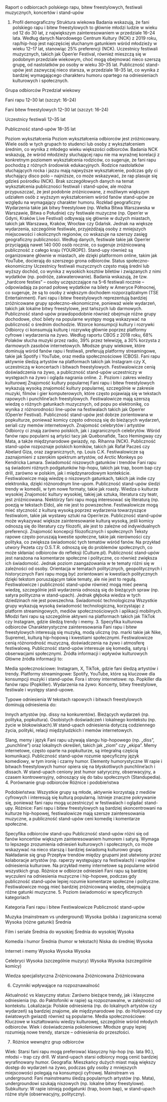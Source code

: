 Raport o odbiorcach polskiego rapu, bitew freestylowych, festiwali muzycznych, koncertów i stand-upów
1. Profil demograficzny
Struktura wiekowa
Badania wskazują, że fani polskiego rapu i bitew freestylowych to głównie młodzi ludzie w wieku od 12 do 30 lat, z największym zainteresowaniem w przedziale 16–24 lata. Według danych Narodowego Centrum Kultury (NCK) z 2019 roku, rap/hip-hop jest najczęściej słuchanym gatunkiem wśród młodzieży w wieku 12–17 lat, stanowiąc 25% preferencji (NCK). Uczestnicy festiwali muzycznych, takich jak Open’er Festival, również mieszczą się w podobnym przedziale wiekowym, choć mogą obejmować nieco szerszą grupę, od nastolatków po osoby w wieku 30–35 lat. Publiczność stand-upów jest zazwyczaj nieco starsza, w przedziale 18–35 lat, co wynika z bardziej wymagającego charakteru humoru opartego na odniesieniach kulturowych i społecznych.



Grupa odbiorców
Przedział wiekowy



Fani rapu
12–30 lat (szczyt: 16–24)


Fani bitew freestylowych
12–30 lat (szczyt: 16–24)


Uczestnicy festiwali
12–35 lat


Publiczność stand-upów
18–35 lat


Poziom wykształcenia
Poziom wykształcenia odbiorców jest zróżnicowany. Wiele osób w tych grupach to studenci lub osoby z wykształceniem średnim, co wynika z młodego wieku większości odbiorców. Badania NCK wskazują, że wśród młodzieży słuchającej rapu nie ma wyraźnej korelacji z konkretnym poziomem wykształcenia rodziców, co sugeruje, że fani rapu pochodzą z różnych środowisk edukacyjnych. Rodzice nastolatków słuchających rocka i jazzu mają najwyższe wykształcenie, podczas gdy ci słuchający disco polo – najniższe, co może wskazywać, że rap plasuje się gdzieś pośrodku (NCK). Brak szczegółowych danych na temat wykształcenia publiczności festiwali i stand-upów, ale można przypuszczać, że jest podobnie zróżnicowane, z możliwym większym udziałem osób z wyższym wykształceniem wśród fanów stand-upów ze względu na wymagający charakter humoru.
Rozkład geograficzny
Wydarzenia takie jak bitwy freestylowe (np. Wielka Bitwa Warszawska w Warszawie, Bitwa o Południe) czy festiwale muzyczne (np. Open’er w Gdyni, Kraków Live Festival) odbywają się głównie w dużych miastach, takich jak Warszawa, Kraków, Wrocław czy Gdańsk. Jednak na większe wydarzenia, szczególnie festiwale, przyjeżdżają osoby z mniejszych miejscowości i okolicznych regionów, co wskazuje na szerszy zasięg geograficzny publiczności. Według danych, festiwale takie jak Open’er przyciągają nawet 140 000 osób rocznie, co sugeruje zróżnicowaną publiczność z całego kraju (YOUROPE). Stand-upy również są organizowane głównie w miastach, ale dzięki platformom online, takim jak YouTube, docierają do szerszego grona odbiorców.
Status społeczno-ekonomiczny
Uczestnicy festiwali muzycznych często mają średni lub wyższy dochód, co wynika z wysokich kosztów biletów i związanych z nimi wydatków (np. podróże, zakwaterowanie). Badania wskazują, że tzw. „hardcore festies” – osoby uczęszczające na 5–6 festiwali rocznie – odpowiadają za ponad połowę wydatków na bilety w Ameryce Północnej, co sugeruje, że są to osoby z większym dochodem rozporządzalnym (TSE Entertainment). Fani rapu i bitew freestylowych reprezentują bardziej zróżnicowane grupy społeczno-ekonomiczne, ponieważ wiele wydarzeń, takich jak lokalne bitwy freestylowe, jest tańszych lub darmowych. Publiczność stand-upów prawdopodobnie również obejmuje różne grupy dochodowe, choć bilety na popularne występy mogą wskazywać na publiczność o średnim dochodzie.
Wzorce konsumpcji kultury i rozrywki
Odbiorcy ci konsumują kulturę i rozrywkę głównie poprzez platformy cyfrowe i wydarzenia na żywo. Według raportu CBOS z 2018 roku, 68% Polaków słucha muzyki przez radio, 39% przez telewizję, a 30% korzysta z darmowych zasobów internetowych. Młodsze grupy wiekowe, które dominują wśród fanów rapu i festiwali, preferują platformy streamingowe, takie jak Spotify i YouTube, oraz media społecznościowe (CBOS). Fani rapu aktywnie śledzą artystów na platformach takich jak Instagram czy X, uczestniczą w koncertach i bitwach freestylowych. Festiwalowicze cenią doświadczenia na żywo, a publiczność stand-upów uczestniczy w występach na żywo i ogląda nagrania online.
2. Poziom i zakres wiedzy kulturowej
Znajomość kultury popularnej
Fani rapu i bitew freestylowych wykazują wysoką znajomość kultury popularnej, szczególnie w zakresie muzyki, filmów i gier komputerowych, które często pojawiają się w tekstach rapowych i punchline’ach freestylowych. Festiwalowicze mają szerszą wiedzę o różnych gatunkach muzycznych, od popu po elektronikę, co wynika z różnorodności line-upów na festiwalach takich jak Open’er (Open’er Festival). Publiczność stand-upów jest dobrze zorientowana w popkulturze, ponieważ komicy często odnoszą się do bieżących wydarzeń, seriali czy memów internetowych.
Znajomość celebrytów i artystów
Odbiorcy ci znają zarówno polskich, jak i zagranicznych celebrytów. Wśród fanów rapu popularni są artyści tacy jak Quebonafide, Taco Hemingway czy Mata, a także międzynarodowe gwiazdy, np. Rihanna (NCK). Publiczność stand-upów rozpoznaje polskich komików, takich jak Rafał Pacześ czy Abelard Giza, oraz zagranicznych, np. Louis C.K. Festiwalowicze są zaznajomieni z szerokim spektrum artystów, od Arctic Monkeys po Kendricka Lamara.
Świadomość niszowych gatunków i trendów
Fani rapu są świadomi różnych podgatunków hip-hopu, takich jak trap, boom bap czy drill, zarówno w polskim, jak i międzynarodowym kontekście. Festiwalowicze mają wiedzę o niszowych gatunkach, takich jak indie czy elektronika, dzięki różnorodnym line-upom. Publiczność stand-upów śledzi trendy w komedii, w tym nowe formaty, takie jak roasty.
Wiedza o kulturze wysokiej
Znajomość kultury wysokiej, takiej jak sztuka, literatura czy teatr, jest zróżnicowana. Niektórzy fani rapu mogą interesować się literaturą (np. poezją w tekstach Eldo), ale nie jest to powszechne. Festiwalowicze mogą mieć styczność z kulturą wysoką poprzez wydarzenia towarzyszące festiwalom, takie jak wystawy sztuki na Open’erze. Publiczność stand-upów może wykazywać większe zainteresowanie kulturą wysoką, jeśli komicy odnoszą się do literatury czy filozofii, ale jest to zależne od indywidualnych preferencji.
Znajomość koncepcji filozoficznych i społecznych
Teksty rapowe często poruszają kwestie społeczne, takie jak nierówności czy polityka, co zwiększa świadomość tych tematów wśród fanów. Na przykład utwory Pezeta czy O.S.T.R. odnoszą się do problemów społecznych, co może skłaniać odbiorców do refleksji (Culture.pl). Publiczność stand-upów jest narażona na komentarze społeczne i polityczne, co również zwiększa ich świadomość. Jednak poziom zaangażowania w te tematy różni się w zależności od osoby.
Orientacja w tematach politycznych, geopolitycznych i historycznych
Fani rapu mogą być zorientowani w kwestiach politycznych dzięki tekstom poruszającym takie tematy, ale nie jest to regułą. Festiwalowicze i publiczność stand-upów również mogą mieć pewną wiedzę, szczególnie jeśli wydarzenia odnoszą się do bieżących spraw (np. satyra polityczna w stand-upach). Jednak głęboka wiedza w tych dziedzinach nie jest powszechna.
Świadomość technologiczna
Wszystkie grupy wykazują wysoką świadomość technologiczną, korzystając z platform streamingowych, mediów społecznościowych i aplikacji mobilnych. Młodzi fani rapu są szczególnie aktywni na platformach takich jak TikTok czy Instagram, gdzie śledzą trendy i memy.
3. Specyfika kulturowa odbiorców
Charakterystyczne zainteresowania
Fani rapu i bitew freestylowych interesują się muzyką, modą uliczną (np. marki takie jak Nike, Supreme), kulturą hip-hopową i kwestiami społecznymi. Festiwalowicze cenią różnorodność muzyczną, doświadczenia na żywo i atmosferę festiwalową. Publiczność stand-upów interesuje się komedią, satyrą i obserwacjami społecznymi.
Źródła informacji i wpływów kulturowych
Główne źródła informacji to:

Media społecznościowe: Instagram, X, TikTok, gdzie fani śledzą artystów i trendy.
Platformy streamingowe: Spotify, YouTube, które są kluczowe dla konsumpcji muzyki i stand-upów.
Fora i strony internetowe: np. Popkiller dla fanów rapu (Popkiller).
Wydarzenia na żywo: Koncerty, bitwy freestylowe, festiwale i występy stand-upowe.

Typowe odniesienia
W tekstach rapowych i bitwach freestylowych dominują odniesienia do:

Innych artystów (np. dissy na konkurentów).
Bieżących wydarzeń (np. polityka, popkultura).
Osobistych doświadczeń i lokalnego kontekstu (np. życie w blokowiskach).W stand-upach odniesienia dotyczą codziennego życia, polityki, relacji międzyludzkich i memów internetowych.

Slang, memy i język
Fani rapu używają slangu hip-hopowego (np. „diss”, „punchline”) oraz lokalnych określeń, takich jak „ziom” czy „ekipa”. Memy internetowe, często oparte na popkulturze, są integralną częścią komunikacji. Publiczność stand-upów rozumie specyficzny język komediowy, w tym ironię i czarny humor.
Elementy humorystyczne
W rapie i bitwach freestylowych humor opiera się na błyskotliwych punchline’ach i dissach. W stand-upach ceniony jest humor satyryczny, obserwacyjny, a czasem kontrowersyjny, odnoszący się do tabu społecznych (Standupedia).
4. Porównanie grup odbiorców
Różnice i podobieństwa

Podobieństwa: Wszystkie grupy są młode, aktywnie korzystają z mediów cyfrowych i interesują się kulturą popularną. Istnieje znaczne pokrywanie się, ponieważ fani rapu mogą uczestniczyć w festiwalach i oglądać stand-upy.
Różnice: Fani rapu i bitew freestylowych są bardziej skoncentrowani na kulturze hip-hopowej, festiwalowicze mają szersze zainteresowania muzyczne, a publiczność stand-upów ceni komedię i komentarze społeczne.

Specyfika odbiorców stand-upu
Publiczność stand-upów różni się od fanów koncertów większym zainteresowaniem humorem i satyrą. Wymaga to lepszego zrozumienia odniesień kulturowych i społecznych, co może wskazywać na nieco starszą i bardziej świadomą kulturowo grupę.
Nakładanie się grup
Przepływ trendów między grupami jest ułatwiony przez kolaboracje artystów (np. raperzy występujący na festiwalach) i wspólne odniesienia kulturowe. Na przykład memy internetowe są popularne wśród wszystkich grup.
Różnice w odbiorze odniesień
Fani rapu są bardziej wyczuleni na odniesienia muzyczne i hip-hopowe, podczas gdy publiczność stand-upów lepiej rozumie komentarze społeczne i polityczne. Festiwalowicze mogą mieć bardziej zróżnicowaną wiedzę, obejmującą różne gatunki muzyczne.
5. Poziom świadomości w specyficznych kategoriach



Kategoria
Fani rapu i bitew
Festiwalowicze
Publiczność stand-upów



Muzyka (mainstream vs underground)
Wysoka (polska i zagraniczna scena)
Wysoka (różne gatunki)
Średnia


Film i seriale
Średnia do wysokiej
Średnia do wysokiej
Wysoka


Komedia i humor
Średnia (humor w tekstach)
Niska do średniej
Wysoka


Internet i memy
Wysoka
Wysoka
Wysoka


Celebryci
Wysoka (szczególnie muzycy)
Wysoka
Wysoka (szczególnie komicy)


Wiedza specjalistyczna
Zróżnicowana
Zróżnicowana
Zróżnicowana


6. Czynniki wpływające na rozpoznawalność

Aktualność vs klasyczny status: Zarówno bieżące trendy, jak i klasyczne odniesienia (np. do Paktofoniki w rapie) są rozpoznawalne, w zależności od kontekstu.
Lokalizacja: Polskie odniesienia (np. do lokalnych artystów czy wydarzeń) są bardziej znajome, ale międzynarodowe (np. do Hollywood czy światowych gwiazd) również są popularne.
Media społecznościowe: Kluczowe w kształtowaniu wiedzy kulturowej, szczególnie wśród młodych odbiorców.
Wiek i doświadczenia pokoleniowe: Młodsze grupy lepiej rozumieją nowe trendy, starsze – odniesienia do przeszłości.

7. Różnice wewnątrz grup odbiorców

Wiek: Starsi fani rapu mogą preferować klasyczny hip-hop (np. lata 90.), młodsi – trap czy drill. W stand-upach starsi odbiorcy mogą cenić bardziej wyrafinowany humor.
Geografia: Mieszkańcy dużych miast mają większy dostęp do wydarzeń na żywo, podczas gdy osoby z mniejszych miejscowości polegają na konsumpcji cyfrowej.
Mainstream vs underground: Fani mainstreamu śledzą popularnych artystów (np. Mata), undergroundowi szukają niszowych (np. lokalne bitwy freestylowe).
Subkultury: W rapie istnieją podgatunki (trap, boom bap), w stand-upach różne style (obserwacyjny, polityczny).



